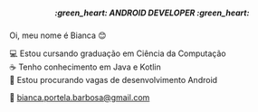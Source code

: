 <h5 align="center">:green_heart: ANDROID DEVELOPER :green_heart:</h5>

Oi, meu nome é Bianca :blush: <br>

:computer: Estou cursando graduação em Ciência da Computação  <br>
:coffee:  Tenho conhecimento em Java e Kotlin <br>
:iphone:  Estou procurando vagas de desenvolvimento Android


:email: bianca.portela.barbosa@gmail.com

<!--
**biancapb/biancapb** is a ✨ _special_ ✨ repository because its `README.md` (this file) appears on your GitHub profile.

Here are some ideas to get you started:

- 🔭 I’m currently working on ...
- 🌱 I’m currently learning ...
- 👯 I’m looking to collaborate on ...
- 🤔 I’m looking for help with ...
- 💬 Ask me about ...
- 📫 How to reach me: ...
- 😄 Pronouns: ...
- ⚡ Fun fact: ...
-->
